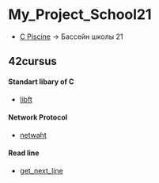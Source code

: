 # My_Project_School21


* [C Piscine](https://github.com/ifanzilka/Piscine-42-21School-) -> Бассейн школы 21
## 42cursus
#### Standart libary of C 
 * [libft](https://github.com/ifanzilka/42libft)
#### Network Protocol
* [netwaht](https://github.com/ifanzilka/netwhat)
#### Read line
* [get_next_line](https://github.com/ifanzilka/get_next_line)
